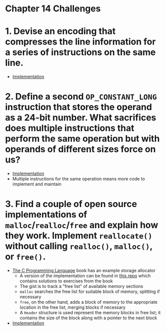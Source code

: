 Chapter 14 Challenges
=====================

# 1. Devise an encoding that compresses the line information for a series of instructions on the same line.

* [Implementation](./encoded-line-info)

# 2. Define a second `OP_CONSTANT_LONG` instruction that stores the operand as a 24-bit number. What sacrifices does multiple instructions that perform the same operation but with operands of different sizes force on us?

* [Implementation](./constant-long-opcode)
* Multiple instructions for the same operation means more code to implement and maintain

# 3. Find a couple of open source implementations of `malloc`/`realloc`/`free` and explain how they work. Implement `reallocate()` without calling `realloc()`, `malloc()`, or `free()`. 

* [The C Programming Language](https://www.amazon.com/Programming-Language-2nd-Brian-Kernighan/dp/0131103628) book has an example storage allocator
  * A version of the implementation can be found in [this repo](https://github.com/ohkimur/the-c-programming-language-2nd-edition-solutions/blob/main/chapter_8/exercise_8_06/calloc.c) which contains solutions to exercises from the book
  * The gist is to track a "free list" of available memory sections
  * `malloc` searches the free list for suitable block of memory, splitting if necessary
  * `free`, on the other hand, adds a block of memory to the appropriate location in the free list, merging blocks if necessary
  * A `Header` structure is used represent the memory blocks in free list; it contains the size of the block along with a pointer to the next block
* [Implementation](./custom-memory-allocation)

